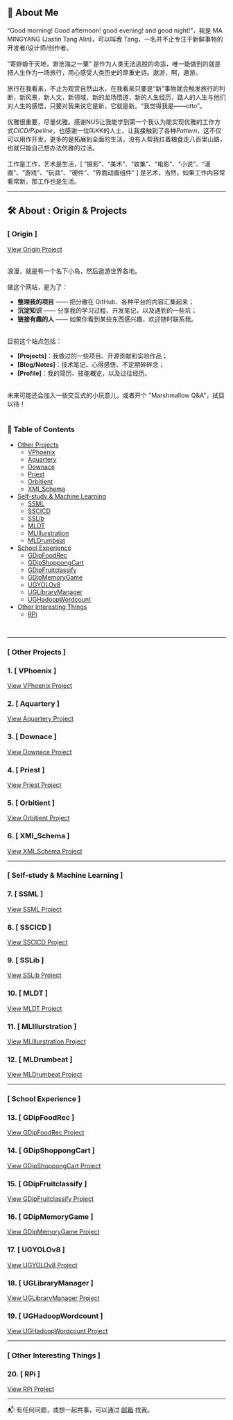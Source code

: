 ## 👋 About Me

“Good morning! Good afternoon! good evening! and good night!”，我是 MA MINGYANG (Jastin Tang Alin)，可以叫我 Tang，一名并不止专注于新鲜事物的开发者/设计师/创作者。
<br><br>
“寄蜉蝣于天地，渺沧海之一粟” 是作为人类无法逃脱的命运，唯一能做到的就是把人生作为一场旅行，用心感受人类历史的厚重史诗。遨游，啊，遨游。
<br><br>
旅行在我看来，不止为观赏自然山水，在我看来只要是“新”事物就会触发旅行的判断，新风景，新人文，新领域，新的龙场悟道，新的人生经历，路人的人生与他们对人生的感悟，只要对我来说它是新，它就是新。“我觉得我是——otto”。
<br><br>
优雅很重要，尽量优雅。感谢NUS让我能学到第一个我认为能实现优雅的工作方式*CICD/Pipeline*，也感谢一位叫KK的人士，让我接触到了各种*Pattern*，这不仅可以用作开发，更多的是拓展到全面的生活，没有人帮我扛着粮食走八百里山路，也就只能自己想办法优雅的过活。
<br><br>
工作是工作，艺术是生活，[ “摄影”、“美术”、“收集”、“电影”、“小说”、“漫画”、“游戏”、“玩具”、“硬件”、“界面动画组件” ] 是艺术，当然，如果工作内容常看常新，那工作也是生活。

---

## 🛠️ About : Origin & Projects

### **[ Origin ]** 

[View Origin Project](/projects/TriOrigin)
<br><br>

浪漫，就是有一个名下小岛，然后遨游世界各地。
<br><br>
做这个网站，是为了：
- **整理我的项目** —— 把分散在 GitHub、各种平台的内容汇集起来；
- **沉淀知识** —— 分享我的学习过程、开发笔记，以及遇到的一些坑；
- **链接有趣的人** —— 如果你看到某些东西感兴趣，欢迎随时联系我。
<br><br>

目前这个站点包括：
- **[Projects]**：我做过的一些项目、开源贡献和实验作品；
- **[Blog/Notes]**：技术笔记、心得感悟、不定期碎碎念；
- **[Profile]**：我的简历、技能概览，以及过往经历。
<br><br>

未来可能还会加入一些交互式的小玩意儿，或者开个 "Marshmallow Q&A"，拭目以待！
<br><br>


### **📌 Table of Contents**

- [Other Projects](#other-projects)  
  - [VPhoenix](#vphoenix)  
  - [Aquartery](#aquartery)  
  - [Downace](#downace)  
  - [Priest](#priest)  
  - [Orbitient](#orbitient)  
  - [XMI_Schema](#xmi_schema)
- [Self-study & Machine Learning](#self-study--machine-learning)  
  - [SSML](#ssml)  
  - [SSCICD](#sscicd)  
  - [SSLib](#sslib)  
  - [MLDT](#mldt)  
  - [MLIllurstration](#mlillurstration)  
  - [MLDrumbeat](#mldrumbeat)
- [School Experience](#school-experience)  
  - [GDipFoodRec](#gdipfoodrec)  
  - [GDipShoppongCart](#gdipshoppongcart)  
  - [GDipFruitclassify](#gdipfruitclassify)  
  - [GDipMemoryGame](#gdipmemorygame)  
  - [UGYOLOv8](#ugyolov8)  
  - [UGLibraryManager](#uglibrarymanager)  
  - [UGHadoopWordcount](#ughadoopwordcount)
- [Other Interesting Things](#other-interesting-things)  
  - [RPi](#rpi)

<br>

---

### **[ Other Projects ]** <a id="other-projects"></a>

### 1. [ VPhoenix ] <a id="vphoenix"></a>  
[View VPhoenix Project](/projects/TriVPhoenix)

### 2. [ Aquartery ] <a id="aquartery"></a>  
[View Aquartery Project](/projects/TriAquartery)

### 3. [ Downace ] <a id="downace"></a>  
[View Downace Project](/projects/TriDownace)

### 4. [ Priest ] <a id="priest"></a>  
[View Priest Project](/projects/TriPriest)

### 5. [ Orbitient ] <a id="orbitient"></a>  
[View Orbitient Project](/projects/TriOrbitient)

### 6. [ XMI_Schema ] <a id="xmi_schema"></a>  
[View XMI_Schema Project](/projects/XMI_Schema)

---

### **[ Self-study & Machine Learning ]** <a id="self-study--machine-learning"></a>

### 7. [ SSML ] <a id="ssml"></a>  
[View SSML Project](/projects/SSML)

### 8. [ SSCICD ] <a id="sscicd"></a>  
[View SSCICD Project](/projects/SSCICD)

### 9. [ SSLib ] <a id="sslib"></a>  
[View SSLib Project](/projects/SSLib)

### 10. [ MLDT ] <a id="mldt"></a>  
[View MLDT Project](/projects/MLDT)

### 11. [ MLIllurstration ] <a id="mlillurstration"></a>  
[View MLIllurstration Project](/projects/MLIllurstration)

### 12. [ MLDrumbeat ] <a id="mldrumbeat"></a>  
[View MLDrumbeat Project](/projects/MLDrumbeat)

---

### **[ School Experience ]** <a id="school-experience"></a>

### 13. [ GDipFoodRec ] <a id="gdipfoodrec"></a>  
[View GDipFoodRec Project](/projects/GDipFoodRec)

### 14. [ GDipShoppongCart ] <a id="gdipshoppongcart"></a>  
[View GDipShoppongCart Project](/projects/GDipShoppongCart)

### 15. [ GDipFruitclassify ] <a id="gdipfruitclassify"></a>  
[View GDipFruitclassify Project](/projects/GDipFruitclassify)

### 16. [ GDipMemoryGame ] <a id="gdipmemorygame"></a>  
[View GDipMemoryGame Project](/projects/GDipMemoryGame)

### 17. [ UGYOLOv8 ] <a id="ugyolov8"></a>  
[View UGYOLOv8 Project](/projects/UGYOLOv8)

### 18. [ UGLibraryManager ] <a id="uglibrarymanager"></a>  
[View UGLibraryManager Project](/projects/UGLibraryManager)

### 19. [ UGHadoopWordcount ] <a id="ughadoopwordcount"></a>  
[View UGHadoopWordcount Project](/projects/UGHadoopWordcount)

---

### **[ Other Interesting Things ]** <a id="other-interesting-things"></a>

### 20. [ RPi ] <a id="rpi"></a>  
[View RPi Project](/projects/RPi)

---

📬 有任何问题，或想一起共事，可以通过 [邮箱](/profile) 找我。


